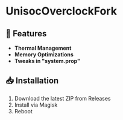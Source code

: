 # UnisocOverclockFork 

## 📌 Features
- **Thermal Management**
- **Memory Optimizations**
- **Tweaks in "system.prop"**

## 📥 Installation
1. Download the latest ZIP from Releases
2. Install via Magisk
3. Reboot
